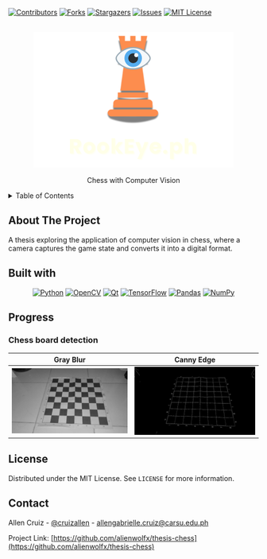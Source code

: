 <!-- Improved compatibility of back to top link: See: https://github.com/othneildrew/Best-README-Template/pull/73 -->

<a id="readme-top"></a>

[![Contributors][contributors-shield]][contributors-url]
[![Forks][forks-shield]][forks-url]
[![Stargazers][stars-shield]][stars-url]
[![Issues][issues-shield]][issues-url]
[![MIT License][license-shield]][license-url]

<!-- PROJECT LOGO -->
<br />
<div align="center">
  <a href="https://github.com/alienwolfx/thesis-chess">
    <img src="img/rookeye.ph.png" alt="Logo">
  </a>

  <p align="center">
    Chess with Computer Vision
    <br />
  </p>
</div>

<!-- TABLE OF CONTENTS -->
<details>
  <summary>Table of Contents</summary>
  <ol>
    <li>
      <a href="#about-the-project">About The Project</a>
      <ul>
        <li><a href="#built-with">Built With</a></li>
      </ul>
    </li>
    <li><a href="#roadmap">Roadmap</a></li>
    <li><a href="#license">License</a></li>
    <li><a href="#contact">Contact</a></li>
  </ol>
</details>

<!-- ABOUT THE PROJECT -->

## About The Project

<!-- [![Product Name Screen Shot][product-screenshot]](https://example.com) -->

A thesis exploring the application of computer vision in chess, where a camera captures the game state and converts it into a digital format.

## Built with

<div align="center">

[![Python][Python]][Python-url] [![OpenCV][OpenCV]][OpenCV-url] [![Qt][Qt]][Qt-url]
[![TensorFlow][TensorFlow]][TensorFlow-url] [![Pandas][Pandas]][Pandas-url]
[![NumPy][NumPy]][NumPy-url]

</div>

## Progress

### Chess board detection

| Gray Blur                 | Canny Edge                  |
|---------------------------|-----------------------------|
| ![Gray](images/grayscale.jpeg) | ![Canny](images/canny.jpeg) |

## License

Distributed under the MIT License. See `LICENSE` for more information.

## Contact

Allen Cruiz - [@cruizallen](https://instagram.com/cruizallen) - <allengabrielle.cruiz@carsu.edu.ph>

Project Link: [https://github.com/alienwolfx/thesis-chess](https://github.com/alienwolfx/thesis-chess)

<!-- MARKDOWN LINKS & IMAGES -->
<!-- https://www.markdownguide.org/basic-syntax/#reference-style-links -->

[contributors-shield]: https://img.shields.io/github/contributors/alienwolfx/thesis-chess.svg?style=for-the-badge
[contributors-url]: https://github.com/alienwolfx/thesis-chess/graphs/contributors
[forks-shield]: https://img.shields.io/github/forks/alienwolfx/thesis-chess.svg?style=for-the-badge
[forks-url]: https://github.com/alienwolfx/thesis-chess/network/members
[stars-shield]: https://img.shields.io/github/stars/alienwolfx/thesis-chess.svg?style=for-the-badge
[stars-url]: https://github.com/alienwolfx/thesis-chess/stargazers
[issues-shield]: https://img.shields.io/github/issues/alienwolfx/thesis-chess.svg?style=for-the-badge
[issues-url]: https://github.com/alienwolfx/thesis-chess/issues
[license-shield]: https://img.shields.io/github/license/alienwolfx/thesis-chess.svg?style=for-the-badge
[license-url]: https://github.com/alienwolfx/thesis-chess/blob/master/LICENSE.txt
[Python]: https://img.shields.io/badge/python-3776AB?style=for-the-badge&logo=python&logoColor=white
[Python-url]: https://www.python.org/
[OpenCV]: https://img.shields.io/badge/OpenCV-5C3EE8?style=for-the-badge&logo=opencv&logoColor=white
[OpenCV-url]: https://opencv.org/
[Qt]: https://img.shields.io/badge/Qt-41CD52?style=for-the-badge&logo=qt&logoColor=white
[Qt-url]: https://www.qt.io/
[TensorFlow]: https://img.shields.io/badge/TensorFlow-FF6F00?style=for-the-badge&logo=tensorflow&logoColor=white
[TensorFlow-url]: https://www.tensorflow.org/
[Pandas]: https://img.shields.io/badge/Pandas-150458?style=for-the-badge&logo=pandas&logoColor=white
[Pandas-url]: https://pandas.pydata.org/
[NumPy]: https://img.shields.io/badge/NumPy-013243?style=for-the-badge&logo=numpy&logoColor=white
[NumPy-url]: https://numpy.org/
